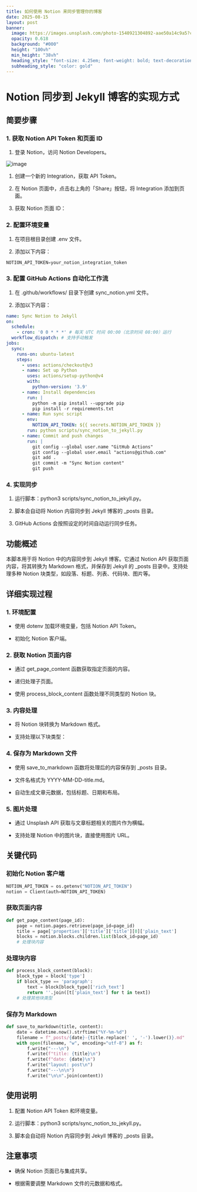 ```yaml
---
title: 如何使用 Notion 来同步管理你的博客
date: 2025-08-15
layout: post
banner:
  image: https://images.unsplash.com/photo-1540921304892-aae50a14c9a5?crop=entropy&cs=tinysrgb&fit=max&fm=jpg&ixid=M3w2OTIwMzJ8MHwxfHJhbmRvbXx8fHx8fHx8fDE3NTUyMzk2Mzl8&ixlib=rb-4.1.0&q=80&w=1080
  opacity: 0.618
  background: "#000"
  height: "100vh"
  min_height: "38vh"
  heading_style: "font-size: 4.25em; font-weight: bold; text-decoration: underline"
  subheading_style: "color: gold"
---
```


# Notion 同步到 Jekyll 博客的实现方式

## 简要步骤

### 1. 获取 Notion API Token 和页面 ID

1. 登录 Notion，访问 Notion Developers。

![image](https://prod-files-secure.s3.us-west-2.amazonaws.com/a7a0cc5a-89b9-4cda-8686-1fba0ca52f40/d19c1afe-dea5-4312-9333-786b0ba83054/image.png?X-Amz-Algorithm=AWS4-HMAC-SHA256&X-Amz-Content-Sha256=UNSIGNED-PAYLOAD&X-Amz-Credential=ASIAZI2LB466W77W6DYO%2F20250815%2Fus-west-2%2Fs3%2Faws4_request&X-Amz-Date=20250815T063359Z&X-Amz-Expires=3600&X-Amz-Security-Token=IQoJb3JpZ2luX2VjEA8aCXVzLXdlc3QtMiJGMEQCIHfBRAOKl3G69TlMUxcXxiEX8bfCwOG7e%2FYeNEJthw7OAiAQ5UI828v06b%2BPhY7d6e9dKIUmdB2okDT%2BYhGaLZpRkir%2FAwhXEAAaDDYzNzQyMzE4MzgwNSIMkRGPqheAA6E5clH%2BKtwDUA9jpSyWvwJom9u31R2MG%2BtgniZMFZVKD0e9t6VoXSstpN4qhh6qPHprAncKWA4ZsGdFXe46xPKsZ%2FjwUllqDBpAS7zGsCzR9HL7AuxmRfftpzW633t2QMLToDcak%2FBHoJofvuuXZxam99Zbs9QXjDb1SAX%2Bo9tiDfI7T8%2FOC4vGLSFyP3hq%2F%2Fi2tC8CPeitfjJk0Ei3mga7nUT76A83sGov8Ey6Em%2FlUJP%2BFmjA3lEvWaTNkBLBLrATrpM4ZtgvxJkiG5B5n5Kzxkr7AfpmO2sb6OyOZmyALCQsaBEbar8npRj9ZyLc37n3THViJN7bKjoz5OS8VYBReTJqxFxVYIBMLMbNgyvIvCUiHj0C%2BgFD512FPjaSRNyPuZfAEqW9WgNwGi197hM65fI5fCkaFfX9UZM5dLqY1qw4yX%2FZ7YiVl%2FR2IwkMphT3G%2Fjdb1JZ2Jx3uj8x26mteMl8txp%2FCUhHhWk09j2BxbkT6bfOFSzDRSKZ%2FrOw7j6IKCMb4lPObiwL4ewzKrXp3v%2B0Upu8k89ziOyBiHJTa4ozwd5AeX4pyLwB0URscD1aSFfHbEHkWfUX1uXSicOrevLU9Z0mF0Bi7hlMGO5hH578Cw3ZVxFNc0%2FpzX250ztQ2OIw96L7xAY6pgHnf2plR%2BipSDVnXfiuLmHeQw1KyFQgH5SyiXfL1QtOUX8WJjBzDKtwOSlAvub441feF5VRYBLcBN7DDpGmQY25nL0C7A45Wf2op73geYmBYbidHCCqG1yU8log7%2Bhm1kKbXHLB9IrUuwVXGysGGRUK%2BiJyWbMBdwnHWsmJleoZQPksFu47Npc6kDuWy7YqzIPNpcCQN06n19KZ9eaaPTbjtXvw2gMU&X-Amz-Signature=055edf4baae2701c24d004445b9e8e67db9fcfb31abdbab45c27b9c42aa6c510&X-Amz-SignedHeaders=host&x-amz-checksum-mode=ENABLED&x-id=GetObject)

1. 创建一个新的 Integration，获取 API Token。

1. 在 Notion 页面中，点击右上角的「Share」按钮，将 Integration 添加到页面。

1. 获取 Notion 页面 ID：


### 2. 配置环境变量

1. 在项目根目录创建 .env 文件。

1. 添加以下内容：

```javascript
NOTION_API_TOKEN=your_notion_integration_token
```

### 3. 配置 GitHub Actions 自动化工作流

1. 在 .github/workflows/ 目录下创建 sync_notion.yml 文件。

1. 添加以下内容：

```yaml
name: Sync Notion to Jekyll
on:
  schedule:
    - cron: '0 0 * * *' # 每天 UTC 时间 00:00（北京时间 08:00）运行
  workflow_dispatch: # 支持手动触发
jobs:
  sync:
    runs-on: ubuntu-latest
    steps:
      - uses: actions/checkout@v3
      - name: Set up Python
        uses: actions/setup-python@v4
        with:
          python-version: '3.9'
      - name: Install dependencies
        run: |
          python -m pip install --upgrade pip
          pip install -r requirements.txt
      - name: Run sync script
        env:
          NOTION_API_TOKEN: ${{ secrets.NOTION_API_TOKEN }}
        run: python scripts/sync_notion_to_jekyll.py
      - name: Commit and push changes
        run: |
          git config --global user.name "GitHub Actions"
          git config --global user.email "actions@github.com"
          git add .
          git commit -m "Sync Notion content"
          git push
```

### 4. 实现同步

1. 运行脚本：python3 scripts/sync_notion_to_jekyll.py。

1. 脚本会自动将 Notion 内容同步到 Jekyll 博客的 _posts 目录。

1. GitHub Actions 会按照设定的时间自动运行同步任务。

## 功能概述

本脚本用于将 Notion 中的内容同步到 Jekyll 博客。它通过 Notion API 获取页面内容，将其转换为 Markdown 格式，并保存到 Jekyll 的 _posts 目录中。支持处理多种 Notion 块类型，如段落、标题、列表、代码块、图片等。

## 详细实现过程

### 1. 环境配置

- 使用 dotenv 加载环境变量，包括 Notion API Token。

- 初始化 Notion 客户端。

### 2. 获取 Notion 页面内容

- 通过 get_page_content 函数获取指定页面的内容。

- 递归处理子页面。

- 使用 process_block_content 函数处理不同类型的 Notion 块。

### 3. 内容处理

- 将 Notion 块转换为 Markdown 格式。

- 支持处理以下块类型：


### 4. 保存为 Markdown 文件

- 使用 save_to_markdown 函数将处理后的内容保存到 _posts 目录。

- 文件名格式为 YYYY-MM-DD-title.md。

- 自动生成文章元数据，包括标题、日期和布局。

### 5. 图片处理

- 通过 Unsplash API 获取与文章标题相关的图片作为横幅。

- 支持处理 Notion 中的图片块，直接使用图片 URL。

## 关键代码

### 初始化 Notion 客户端

```python
NOTION_API_TOKEN = os.getenv("NOTION_API_TOKEN")
notion = Client(auth=NOTION_API_TOKEN)
```

### 获取页面内容

```python
def get_page_content(page_id):
    page = notion.pages.retrieve(page_id=page_id)
    title = page['properties']['title']['title'][0]['plain_text']
    blocks = notion.blocks.children.list(block_id=page_id)
    # 处理块内容
```

### 处理块内容

```python
def process_block_content(block):
    block_type = block['type']
    if block_type == 'paragraph':
        text = block[block_type]['rich_text']
        return ''.join([t['plain_text'] for t in text])
    # 处理其他块类型
```

### 保存为 Markdown

```python
def save_to_markdown(title, content):
    date = datetime.now().strftime("%Y-%m-%d")
    filename = f"_posts/{date}-{title.replace(' ', '-').lower()}.md"
    with open(filename, "w", encoding="utf-8") as f:
        f.write("---\n")
        f.write(f"title: {title}\n")
        f.write(f"date: {date}\n")
        f.write("layout: post\n")
        f.write("---\n\n")
        f.write("\n\n".join(content))
```

## 使用说明

1. 配置 Notion API Token 和环境变量。

1. 运行脚本：python3 scripts/sync_notion_to_jekyll.py。

1. 脚本会自动将 Notion 内容同步到 Jekyll 博客的 _posts 目录。

## 注意事项

- 确保 Notion 页面已与集成共享。

- 根据需要调整 Markdown 文件的元数据和格式。